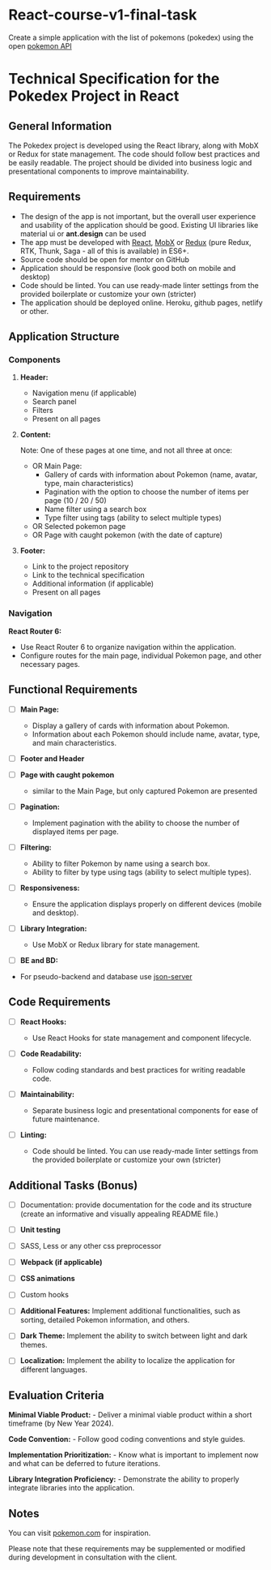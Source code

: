 # React-course-v1-final-task
Create a simple application with the list of pokemons (pokedex) using the open [pokemon API](http://pokeapi.co)

# Technical Specification for the Pokedex Project in React

## General Information
The Pokedex project is developed using the React library, along with MobX or Redux for state management. The code should follow best practices and be easily readable. The project should be divided into business logic and presentational components to improve maintainability.

## Requirements
* The design of the app is not important, but the overall user experience and usability of the application should be good. Existing UI libraries like material ui or **ant.design** can be used
* The app must be developed with [React](https://legacy.reactjs.org/), [MobX](https://mobx.js.org/README.html) or [Redux](https://redux.js.org/) (pure Redux, RTK, Thunk, Saga - all of this is available) in ES6+.
* Source code should be open for mentor on GitHub
* Application should be responsive (look good both on mobile and desktop)
* Code should be linted. You can use ready-made linter settings from the provided boilerplate or customize your own (stricter)
* The application should be deployed online. Heroku, github pages, netlify or other.

## Application Structure

### Components
1. **Header:**
   - Navigation menu (if applicable)
   - Search panel
   - Filters
   - Present on all pages

2. **Content:**
   
   Note: One of these pages at one time, and not all three at once:
   - OR Main Page:
     - Gallery of cards with information about Pokemon (name, avatar, type, main characteristics)
     - Pagination with the option to choose the number of items per page (10 / 20 / 50)
     - Name filter using a search box
     - Type filter using tags (ability to select multiple types)
   - OR Selected pokemon page
   - OR Page with caught pokemon (with the date of capture)

4. **Footer:**
   - Link to the project repository
   - Link to the technical specification
   - Additional information (if applicable)
   - Present on all pages

### Navigation
 **React Router 6:**
   - Use React Router 6 to organize navigation within the application.
   - Configure routes for the main page, individual Pokemon page, and other necessary pages.

## Functional Requirements

 - [ ] **Main Page:**
   - Display a gallery of cards with information about Pokemon.
   - Information about each Pokemon should include name, avatar, type, and main characteristics.

 - [ ] **Footer and Header**

 - [ ] **Page with caught pokemon**
   - similar to the Main Page, but only captured Pokemon are presented

 - [ ] **Pagination:**
   - Implement pagination with the ability to choose the number of displayed items per page.

 - [ ] **Filtering:**
   - Ability to filter Pokemon by name using a search box.
   - Ability to filter by type using tags (ability to select multiple types).

 - [ ] **Responsiveness:**
   - Ensure the application displays properly on different devices (mobile and desktop).

 - [ ] **Library Integration:**
   - Use MobX or Redux library for state management.

  - [ ] **BE and BD:**
   - For pseudo-backend and database use [json-server](https://www.npmjs.com/package/json-server)

## Code Requirements

- [ ] **React Hooks:**
    - Use React Hooks for state management and component lifecycle.

- [ ] **Code Readability:**
    - Follow coding standards and best practices for writing readable code.

- [ ] **Maintainability:**
    - Separate business logic and presentational components for ease of future maintenance.

- [ ] **Linting:**
    - Code should be linted. You can use ready-made linter settings from the provided boilerplate or customize your own (stricter)

## Additional Tasks (Bonus)

- [ ] Documentation: provide documentation for the code and its structure (create an informative and visually appealing README file.)
- [ ] **Unit testing**
- [ ] SASS, Less or any other css preprocessor
- [ ] **Webpack (if applicable)**
- [ ] **CSS animations**
- [ ] Custom hooks
- [ ] **Additional Features:** Implement additional functionalities, such as sorting, detailed Pokemon information, and others.
- [ ] **Dark Theme:** Implement the ability to switch between light and dark themes.
- [ ] **Localization:** Implement the ability to localize the application for different languages.


## Evaluation Criteria

 **Minimal Viable Product:**
    - Deliver a minimal viable product within a short timeframe (by New Year 2024).

 **Code Convention:**
    - Follow good coding conventions and style guides.

 **Implementation Prioritization:**
    - Know what is important to implement now and what can be deferred to future iterations.

 **Library Integration Proficiency:**
    - Demonstrate the ability to properly integrate libraries into the application.


## Notes
You can visit [pokemon.com](https://www.pokemon.com/us/pokedex) for inspiration.

Please note that these requirements may be supplemented or modified during development in consultation with the client.

